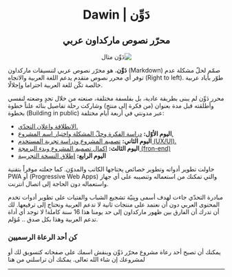 <div dir="rtl" align="center">

# دَوِّن | Dawin

## محرّر نصوص ماركداون عربي

<p align="center">
  <img src="https://app.dawin.io/example.png" alt="دَوِّن مثال" />
</p>

</div>

**<mark data-color="var(--tt-color-highlight-blue)" style="background-color: var(--tt-color-highlight-blue); color: inherit;">دَوِّن</mark>**،
هو محرّر نصوص عربي لتنسيقات ماركداون (Markdown) صمّم لحلّ مشكلة عدم توفر أي محرر نصوص متقدم يدعم اللغة العربية والاتجاه (Right to left). طوّر بأياد عربية خالصة تكّن للغة العربية احتراما وإجلالًا.

محرر دَوِّن لم يبنى بطريقة عادية، بل بفلسفة مختلفة، صنعته من خلال تحدٍ وضعته لنفسي وأطلقته قبل مدة بعنوان (من فكرة إلى منتج) وشاركت رحلة تفاصيل بنائه علناً خطوة بخطوة (Building in public) عبر مدونتي في أربعة أيام مختلفة:

- [الانطلاقة واعلان التحدّي.](https://blog.abdelhadi.org/building-in-public-arabic-markdown-editor/)
- **اليوم الأوّل:** [دراسة الفكرة وحلّ المشكلة واختيار اسم المشروع.](https://blog.abdelhadi.org/building-in-public-arabic-markdown-editor/#day-1)
- **اليوم الثاني:** [تصميم المشروع ودراسة تجربة المستخدم (UX/UI).](https://blog.abdelhadi.org/building-in-public-arabic-Markdown-editor/#day-2)
- **اليوم الثالث:** [اكمال تصميم المشروع وبدء البرمجة (fron-end)](https://blog.abdelhadi.org/building-in-public-arabic-markdown-editor/#day-3)
- **اليوم الرابع:** [إطلاق النسخة التجريبية](https://blog.abdelhadi.org/building-in-public-arabic-markdown-editor/#day-4)

حاولت تطوير أدواته وتطوير خصائص يحتاجها الكاتب والمدوّن. كما جعلته موفراً بتقنية PWA أو (Progressive Web Apps) والتي تمكنك من استعماله وتنصيبه على أي جهاز واستعماله دون الحاجة إلى اتصال انترنت.

مبادرة التحدّي جاءت لهدف أسمى وبِنيّة تشجيع الشباب والفتيات على تطوير أدوات تخدم المحتوى العربي دون أن نعتمد على منتجات ثانية لا تدعم العربية ونحتاج إلى ترقيعها. لك أن تدرك أن الفارق بين ظهور ماركداون إلى حد يومنا هذا 16 سنة كاملة! لا توجد أي أداة تدعم العربية وهذا بكل صدق .. مُؤلم.

### كن أحد الرعاة الرسميين

يمكنك أن تصبح أحد رعاة مشروع محرّر دَوِّن وينقش اسمك على صفحاته كتسويق لك أو لمشروعك إن شاء الله تعالى. يمكنك أن تراسلني من هنا

---

